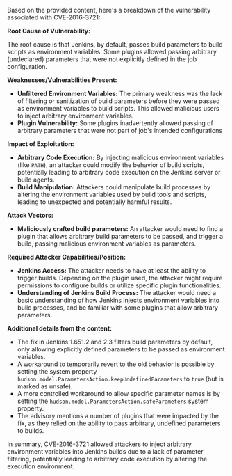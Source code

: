 Based on the provided content, here's a breakdown of the vulnerability associated with CVE-2016-3721:

**Root Cause of Vulnerability:**

The root cause is that Jenkins, by default, passes build parameters to build scripts as environment variables. Some plugins allowed passing arbitrary (undeclared) parameters that were not explicitly defined in the job configuration.

**Weaknesses/Vulnerabilities Present:**

*   **Unfiltered Environment Variables:** The primary weakness was the lack of filtering or sanitization of build parameters before they were passed as environment variables to build scripts. This allowed malicious users to inject arbitrary environment variables.
*   **Plugin Vulnerability:** Some plugins inadvertently allowed passing of arbitrary parameters that were not part of job's intended configurations

**Impact of Exploitation:**

*   **Arbitrary Code Execution:** By injecting malicious environment variables (like `PATH`), an attacker could modify the behavior of build scripts, potentially leading to arbitrary code execution on the Jenkins server or build agents.
*   **Build Manipulation:** Attackers could manipulate build processes by altering the environment variables used by build tools and scripts, leading to unexpected and potentially harmful results.

**Attack Vectors:**

*   **Maliciously crafted build parameters:** An attacker would need to find a plugin that allows arbitrary build parameters to be passed, and trigger a build, passing malicious environment variables as parameters.

**Required Attacker Capabilities/Position:**

*   **Jenkins Access:** The attacker needs to have at least the ability to trigger builds. Depending on the plugin used, the attacker might require permissions to configure builds or utilize specific plugin functionalities.
*  **Understanding of Jenkins Build Process:** The attacker would need a basic understanding of how Jenkins injects environment variables into build processes, and be familiar with some plugins that allow arbitrary parameters.

**Additional details from the content:**
*   The fix in Jenkins 1.651.2 and 2.3 filters build parameters by default, only allowing explicitly defined parameters to be passed as environment variables.
*   A workaround to temporarily revert to the old behavior is possible by setting the system property `hudson.model.ParametersAction.keepUndefinedParameters` to `true` (but is marked as unsafe).
*  A more controlled workaround to allow specific parameter names is by setting the `hudson.model.ParametersAction.safeParameters` system property.
*  The advisory mentions a number of plugins that were impacted by the fix, as they relied on the ability to pass arbitrary, undefined parameters to builds.

In summary, CVE-2016-3721 allowed attackers to inject arbitrary environment variables into Jenkins builds due to a lack of parameter filtering, potentially leading to arbitrary code execution by altering the execution environment.